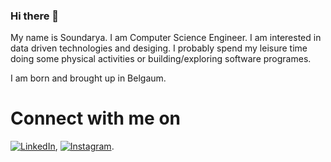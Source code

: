 ### Hi there 👋

<!--
**SoundaryaKhanapur/SoundaryaKhanapur** is a ✨ _special_ ✨ repository because its `README.md` (this file) appears on your GitHub profile.

Here are some ideas to get you started:

- 🔭 I’m currently working on ...
- 🌱 I’m currently learning ...
- 👯 I’m looking to collaborate on ...
- 🤔 I’m looking for help with ...
- 💬 Ask me about ...
- 📫 How to reach me: ...
- 😄 Pronouns: ...
- ⚡ Fun fact: ...
-->

My name is Soundarya. I am Computer Science Engineer. I am interested in data driven technologies and desiging. I probably spend my leisure time doing some physical activities or building/exploring software programes.

I am born and brought up in Belgaum. 

# Connect with me on 
[![LinkedIn][1.2]][1], [![Instagram][2.2]][2].

<!-- Icons -->

[1.2]: <img height="32" width="32" src="https://cdn.jsdelivr.net/npm/simple-icons@v3/icons/[LinkedIn].svg" />
[2.2]: <img height="32" width="32" src="https://cdn.jsdelivr.net/npm/simple-icons@v3/icons/[Instagram].svg" />

<!-- Links -->
[1]: htpps:linkedin.com/in/soundarya-khanapur/
[2]: https:instagram.com/smk.codes/
